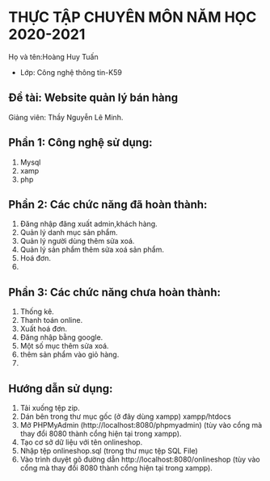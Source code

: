 # THỰC TẬP CHUYÊN MÔN NĂM HỌC 2020-2021
Họ và tên:Hoàng Huy Tuấn
* Lớp: Công nghệ thông tin-K59

## Đề tài: Website quản lý bán hàng 
Giảng viên: Thầy Nguyễn Lê Minh. 

## Phần 1: Công nghệ sử dụng:
1. Mysql
2. xamp
3. php

## Phần 2: Các chức năng đã hoàn thành:
1. Đăng nhập đăng xuất admin,khách hàng.
2. Quản lý danh mục sản phẩm.
3. Quản lý người dùng thêm sửa xoá.
4. Quản lý sản phẩm thêm sửa xoá sản phẩm.
5. Hoá đơn.
6. 


## Phần 3: Các chức năng chưa hoàn thành:
1. Thống kê.
2. Thanh toán online.
3. Xuất hoá đơn.
4. Đăng nhập bằng google.
5. Một số mục thêm sửa xoá.
6. thêm sản phẩm vào giỏ hàng.
7.

## Hướng dẫn sử dụng:

1. Tải xuống tệp zip.
2. Dán bên trong thư mục gốc (ở đây dùng xampp) xampp/htdocs
3. Mở PHPMyAdmin (http://localhost:8080/phpmyadmin) (tùy vào cổng mà thay đổi 8080 thành cổng hiện tại trong xampp).
4. Tạo cơ sở dữ liệu với tên onlineshop.
5. Nhập tệp onlineshop.sql (trong thư mục tệp SQL File)
6. Vào trình duyệt gõ đường dẫn http://localhost:8080/onlineshop (tùy vào cổng mà thay đổi 8080 thành cổng hiện tại trong xampp).
